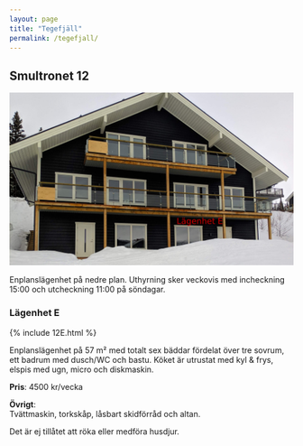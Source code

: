 ```yaml
---
layout: page
title: "Tegefjäll"
permalink: /tegefjall/
---
```

## Smultronet 12
<img src="/assets/images/tegefjall/fasadbild.png"
  alt="Fasadbild 12" style="width:800px"/>

Enplanslägenhet på nedre plan. Uthyrning sker veckovis med incheckning 15:00 och
utcheckning 11:00 på söndagar.

### Lägenhet E
{% include 12E.html %}

Enplanslägenhet på 57 m² med totalt sex bäddar fördelat över tre sovrum, ett
badrum med dusch/WC och bastu. Köket är utrustat med kyl & frys, elspis med
ugn, micro och diskmaskin.

**Pris**: 4500 kr/vecka

**Övrigt**:  
Tvättmaskin, torkskåp, låsbart skidförråd och altan.

Det är ej tillåtet att röka eller medföra husdjur.
